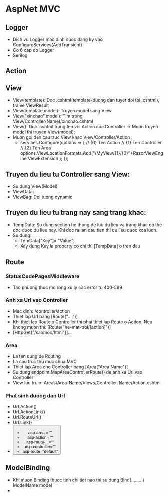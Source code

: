 ﻿# AspNet MVC

## Logger
- Dich vu Logger mac dinh duoc dang ky vao ConfigureServices(AddTransient)
- Co 6 cap do Logger
- Serilog
## Action
## View
- View(template): Doc .cshtml(template-duong dan tuyet doi toi .cshtml), tra ve ViewResult
- View(template,model): Truyen model sang View
- View("xinchao",model): Tim trong View/Controller(Name)/xinchao.cshtml
- View(): Doc .cshtml trung ten voi Action cua Controller -> Muon truyen model thi truyen View(model);
- Muon goi den cau truc View khac View/Controller/Action :
	+ services.Configure<RazorViewEngineOptions>(options =>
			{
				// {0} Ten Action
				// {1} Ten Controller
				// {2} Ten Area
				options.ViewLocationFormats.Add("/MyView/{1}/{0}"+RazorViewEngine.ViewExtension );
			});
## Truyen du lieu tu Controller sang View:
- Su dung View(Model)	
- ViewData: 
- ViewBag: Doi tuong dynamic
## Truyen du lieu tu trang nay sang trang khac:
- TempData: Su dung section he thong de luu du lieu va trang khac co the doc duoc du lieu nay. Khi doc ra lan dau tien thi du lieu duoc xoa luon.
- Su dung:
	+ TemData["Key"]= "Value";
	+ Xay dung Key la property co chi thi [TempData] o tren dau

## Route
### StatusCodePagesMiddleware
- Tao phuong thuc mo rong xu ly cac error tu 400-599
### Anh xa Url vao Controller
- Mac dinh: /controller/action
- Thiet lap Url bang [Route("....")]
- Khi thiet lap Route o Controller thi phai thiet lap Route o Action. Neu khong muon thi: [Route("he-mat-troi/[action]")]
- [HttpGet("/saomoc/html")]...
### Area
- La ten  dung de Routing
- La cau truc thu muc chua MVC
- Thiet lap Area cho Controller bang [Area("Area Name")]
- Su dung endpoint.MapAreaControllerRoute() de anh xa Url vao Controller
- View luu tru o: Areas/Area-Name/Views/Controller-Name/Action.cshtml
### Phat sinh duong dan Url
- Url.Action()
- Url.ActionLink()
- Url.RouteUrl()
- Url.Link()
- <a> <form> <button>
	+ asp-area = ""
	+ asp-action= ""
	+ asp-route-...=""
	+ asp-controller=""
	+ asp-route="default"
## ModelBinding
- Khi muon Binding thuoc tinh chi tiet nao thi su dung Bind(..,..,...) ModelName model
- 